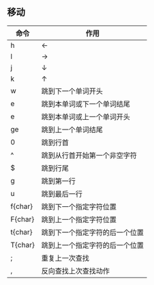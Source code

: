 ## 移动

| 命令 | 作用 |
|-----|-----|
|h|←|
|l|→|
|j|↓|
|k|↑|
|w|跳到下一个单词开头
|e|跳到本单词或下一个单词结尾
|e|跳到本单词或上一个单词开头
|ge|跳到上一个单词结尾
|0|跳到行首
|^|跳到从行首开始第一个非空字符
|$|跳到行尾
|g|跳到第一行
|u|跳到最后一行
|f{char}|跳到下一个指定字符位置
|F{char}|跳到上一个指定字符位置
|t{char}|跳到下一个指定字符的后一个位置
|T{char}|跳到上一个指定字符的后一个位置
|;|重复上一次查找
|,|反向查找上次查找动作